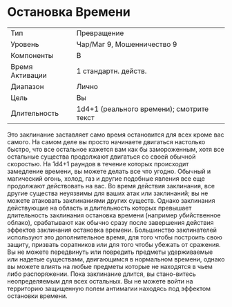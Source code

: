 # Остановка Времени

|                 |                                            |
| --------------- | ------------------------------------------ |
| Тип             | Превращение                                |
| Уровень         | Чар/Маг 9, Мошенничество 9                 |
| Компоненты      | В                                          |
| Время Активации | 1 стандартн. действ.                       |
| Диапазон        | Лично                                      |
| Цель            | Вы                                         |
| Длительность    | 1d4+1 (реального  времени); смотрите текст |

  Это заклинание заставляет само время остановится для всех кроме вас самого. На самом деле вы просто начинаете двигаться настолько быстро, что все остальное кажется вам как бы замороженным, хотя все остальные существа продолжают двигаться со своей обычной скоростью. На 1d4+1 раундов в течение которых происходит замедление времени, вы можете делать все что угодно. Обычный и магический огонь, холод, газ и другие подобные явления все еще продолжают действовать на вас. Во время действия заклинания, все другие существа неуязвимы для ваших атак или заклинаний; вы не можете атаковать заклинаниями других существ. Однако заклинания действующие на область и длительность которых превышает длительность заклинания остановка времени (например убийственное облако), срабатывают как обычно сразу после завершения действия эффектов заклинания остановка времени. Большинство заклинателей используют это дополнительное время, для того чтобы построить свою защиту, призвать соратников или для того чтобы убежать от сражения. Вы не можете передвинуть или повредить предметы удерживаемые или надетые существами, двигающимся в нормальном времени, однако вы можете влиять на любые предметы которые не находятся в чьем либо распоряжении. Пока заклинание длится, вы стано-витесь неопределяемым для всех остальных. Вы не можете войти на территорию защищенную полем антимагии находясь под эффектом остановки времени.